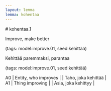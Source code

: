 ```yaml
---
layout: lemma
lemma: kohentaa
---
```


<div class="sense">
# <span class="sensename">kohentaa.1</span>

<span class="description">Improve, make better</span>

(tags: model:improve.01, seed:kehittää)

<span class="description">Kehittää paremmaksi, parantaa</span>

(tags: model:improve.01, seed:kehittää)

A0 | Entity, who improves |   | Taho, joka kehittää |  
A1 | Thing improving |   | Asia, joka kehittyy |  

</div>

